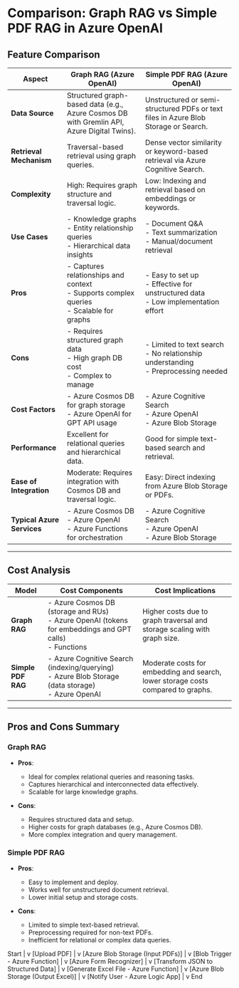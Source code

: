 # Comparison: Graph RAG vs Simple PDF RAG in Azure OpenAI

## Feature Comparison

| **Aspect**               | **Graph RAG (Azure OpenAI)**                                                                 | **Simple PDF RAG (Azure OpenAI)**                                                       |
|--------------------------|---------------------------------------------------------------------------------------------|---------------------------------------------------------------------------------------|
| **Data Source**          | Structured graph-based data (e.g., Azure Cosmos DB with Gremlin API, Azure Digital Twins).  | Unstructured or semi-structured PDFs or text files in Azure Blob Storage or Search.   |
| **Retrieval Mechanism**  | Traversal-based retrieval using graph queries.                                              | Dense vector similarity or keyword-based retrieval via Azure Cognitive Search.        |
| **Complexity**           | High: Requires graph structure and traversal logic.                                         | Low: Indexing and retrieval based on embeddings or keywords.                          |
| **Use Cases**            | - Knowledge graphs<br>- Entity relationship queries<br>- Hierarchical data insights         | - Document Q&A<br>- Text summarization<br>- Manual/document retrieval                 |
| **Pros**                 | - Captures relationships and context<br>- Supports complex queries<br>- Scalable for graphs | - Easy to set up<br>- Effective for unstructured data<br>- Low implementation effort  |
| **Cons**                 | - Requires structured graph data<br>- High graph DB cost<br>- Complex to manage             | - Limited to text search<br>- No relationship understanding<br>- Preprocessing needed |
| **Cost Factors**         | - Azure Cosmos DB for graph storage<br>- Azure OpenAI for GPT API usage                     | - Azure Cognitive Search<br>- Azure OpenAI<br>- Azure Blob Storage                    |
| **Performance**          | Excellent for relational queries and hierarchical data.                                     | Good for simple text-based search and retrieval.                                      |
| **Ease of Integration**  | Moderate: Requires integration with Cosmos DB and traversal logic.                          | Easy: Direct indexing from Azure Blob Storage or PDFs.                                |
| **Typical Azure Services**| - Azure Cosmos DB<br>- Azure OpenAI<br>- Azure Functions for orchestration                 | - Azure Cognitive Search<br>- Azure OpenAI<br>- Azure Blob Storage                    |

---

## Cost Analysis

| **Model**       | **Cost Components**                                                                                 | **Cost Implications**                                                                  |
|-----------------|-----------------------------------------------------------------------------------------------------|---------------------------------------------------------------------------------------|
| **Graph RAG**   | - Azure Cosmos DB (storage and RUs)<br>- Azure OpenAI (tokens for embeddings and GPT calls)<br>- Functions | Higher costs due to graph traversal and storage scaling with graph size.              |
| **Simple PDF RAG** | - Azure Cognitive Search (indexing/querying)<br>- Azure Blob Storage (data storage)<br>- Azure OpenAI | Moderate costs for embedding and search, lower storage costs compared to graphs.      |

---

## Pros and Cons Summary

### **Graph RAG**
- **Pros**:
  - Ideal for complex relational queries and reasoning tasks.
  - Captures hierarchical and interconnected data effectively.
  - Scalable for large knowledge graphs.

- **Cons**:
  - Requires structured data and setup.
  - Higher costs for graph databases (e.g., Azure Cosmos DB).
  - More complex integration and query management.

### **Simple PDF RAG**
- **Pros**:
  - Easy to implement and deploy.
  - Works well for unstructured document retrieval.
  - Lower initial setup and storage costs.

- **Cons**:
  - Limited to simple text-based retrieval.
  - Preprocessing required for non-text PDFs.
  - Inefficient for relational or complex data queries.



Start
  |
  v
[Upload PDF]
  |
  v
[Azure Blob Storage (Input PDFs)]
  |
  v
[Blob Trigger - Azure Function]
  |
  v
[Azure Form Recognizer]
  |
  v
[Transform JSON to Structured Data]
  |
  v
[Generate Excel File - Azure Function]
  |
  v
[Azure Blob Storage (Output Excel)]
  |
  v
[Notify User - Azure Logic App]
  |
  v
End
